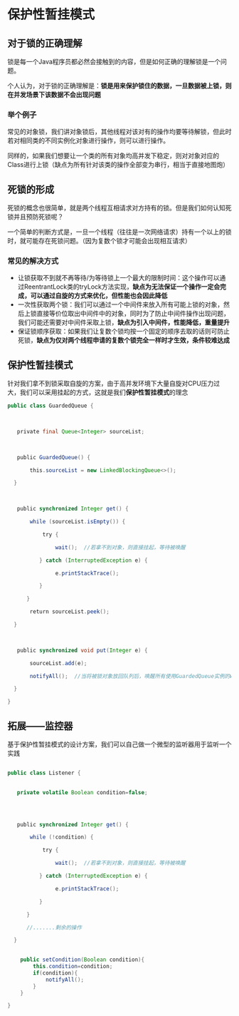 # 保护性暂挂模式


## 对于锁的正确理解

锁是每一个Java程序员都必然会接触到的内容，但是如何正确的理解锁是一个问题。

个人认为，对于锁的正确理解是：**锁是用来保护锁住的数据，一旦数据被上锁，则在并发场景下该数据不会出现问题**

### 举个例子

常见的对象锁，我们讲对象锁后，其他线程对该对有的操作均要等待解锁，但此时若对相同类的不同实例化对象进行操作，则可以进行操作。

同样的，如果我们想要让一个类的所有对象均高并发下稳定，则对对象对应的Class进行上锁（缺点为所有针对该类的操作全部变为串行，相当于直接地图炮）


## 死锁的形成

死锁的概念也很简单，就是两个线程互相请求对方持有的锁。但是我们如何认知死锁并且预防死锁呢？

一个简单的判断方式是，一旦一个线程（往往是一次网络请求）持有一个以上的锁时，就可能存在死锁问题。（因为复数个锁才可能会出现相互请求）

### 常见的解决方式

* 让锁获取不到就不再等待/为等待锁上一个最大的限制时间：这个操作可以通过ReentrantLock类的tryLock方法实现，**缺点为无法保证一个操作一定会完成，可以通过自旋的方式来优化，但性能也会因此降低**
* 一次性获取两个锁：我们可以通过一个中间件来放入所有可能上锁的对象，然后上锁直接等价位取出中间件中的对象，同时为了防止中间件操作出现问题，我们可能还需要对中间件采取上锁，**缺点为引入中间件，性能降低，重量提升**
* 保证锁顺序获取：如果我们让复数个锁均按一个固定的顺序去取的话则可防止死锁，**缺点为仅对两个线程申请的复数个锁完全一样时才生效，条件较难达成**

## 保护性暂挂模式

针对我们拿不到锁采取自旋的方案，由于高并发环境下大量自旋对CPU压力过大，我们可以采用挂起的方式，这就是我们**保护性暂挂模式**的理念


```java
public class GuardedQueue {

​

   private final Queue<Integer> sourceList;

​

   public GuardedQueue() {

       this.sourceList = new LinkedBlockingQueue<>();

  }

​

   public synchronized Integer get() {

       while (sourceList.isEmpty()) {

           try {

               wait();  //若拿不到对象，则直接挂起，等待被唤醒

          } catch (InterruptedException e) {

               e.printStackTrace();

          }

      }

       return sourceList.peek();

  }

​

   public synchronized void put(Integer e) {

       sourceList.add(e);

       notifyAll();  //当将被锁对象放回队列后，唤醒所有使用GuardedQueue实例的wait线程

  }

}
```

## 拓展——监控器

基于保护性暂挂模式的设计方案，我们可以自己做一个微型的监听器用于监听一个实践

```java

public class Listener {

​
   private volatile Boolean condition=false;


​

   public synchronized Integer get() {

       while (!condition) {

           try {

               wait();  //若拿不到对象，则直接挂起，等待被唤醒

          } catch (InterruptedException e) {

               e.printStackTrace();

          }

      }

      //.......剩余的操作

  }

​
	public setCondition(Boolean condition){
		this.condition=condition;
		if(condition){
			notifyAll();
		}
	}

}

```